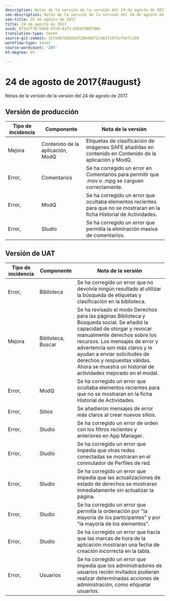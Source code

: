 ```yaml
---
description: Notas de la versión de la versión del 24 de agosto de 2017.
seo-description: Notas de la versión de la versión del 24 de agosto de 2017.
seo-title: 24 de agosto de 2017
title: 24 de agosto de 2017
uuid: 873e7f78-bdb0-47c0-8af3-b92674887d0e
translation-type: tm+mt
source-git-commit: 35feb87bb82d1f298496717a65f1972cf4e71104
workflow-type: tm+mt
source-wordcount: '297'
ht-degree: 8%

---
```



# 24 de agosto de 2017{#august}

Notas de la versión de la versión del 24 de agosto de 2017.

## Versión de producción

| **Tipo de incidencia** | **Componente** | **Nota de la versión** |
|---|---|---|
| Mejora | Contenido de la aplicación, ModQ | Etiquetas de clasificación de imágenes SAFE añadidas en contenido en Contenido de la aplicación y ModQ. |
| Error, | Comentarios | Se ha corregido un error en Comentarios para permitir que .mov o .mpg se carguen correctamente. |
| Error, | ModQ | Se ha corregido un error que ocultaba elementos recientes para que no se mostraran en la ficha Historial de Actividades. |
| Error, | Studio | Se ha corregido un error que permitía la eliminación masiva de comentarios. |

## Versión de UAT

| **Tipo de incidencia** | **Componente** | **Nota de la versión** |
|---|---|---|
| Error, | Biblioteca | Se ha corregido un error que no devolvía ningún resultado al utilizar la búsqueda de etiquetas y clasificación en la biblioteca. |
| Mejora | Biblioteca, Buscar | Se ha revisado el modo Derechos para las páginas Biblioteca y Búsqueda social. Se añadió la capacidad de otorgar y revocar manualmente derechos sobre los recursos. Los mensajes de error y advertencia son más claros y le ayudan a enviar solicitudes de derechos y respuestas válidas. Ahora se muestra un historial de actividades mejorado en el modal. |
| Error, | ModQ | Se ha corregido un error que ocultaba elementos recientes para que no se mostraran en la ficha Historial de Actividades. |
| Error, | Sitios | Se añadieron mensajes de error más claros al crear nuevos sitios. |
| Error, | Studio | Se ha corregido un error de orden con los filtros recientes y anteriores en App Manager. |
| Error, | Studio | Se ha corregido un error que impedía que otras redes conectadas se mostraran en el conmutador de Perfiles de red. |
| Error, | Studio | Se ha corregido un error que impedía que las actualizaciones de estado de derechos se mostraran inmediatamente sin actualizar la página. |
| Error, | Studio | Se ha corregido un error que permitía la ordenación por &quot;la mayoría de los participantes&quot; y por &quot;la mayoría de los elementos&quot;. |
| Error, | Studio | Se ha corregido un error que hacía que las marcas de hora de la aplicación mostraran una fecha de creación incorrecta en la tabla. |
| Error, | Usuarios | Se ha corregido un error que impedía que los administradores de usuarios recién invitados pudieran realizar determinadas acciones de administración, como etiquetar usuarios. |


